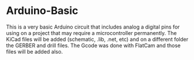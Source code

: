 # Arduino-Basic
This is a very basic Arduino circuit that includes analog a digital pins for using on a project that may require a microcontroller permanently.
The KiCad files will be added (schematic, .lib, .net, etc) and on a different folder the GERBER and drill files.
The Gcode was done with FlatCam and those files will be added also.
